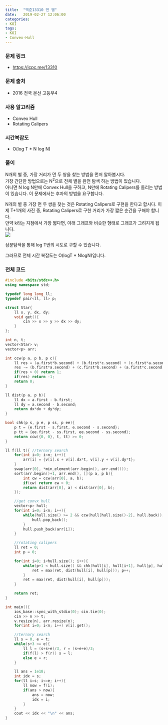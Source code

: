 ```yaml
---
title:  "백준13310 먼 별"
date:   2019-02-27 12:06:00
categories:
- KOI
tags:
- KOI
- Convex-Hull
---
```


### 문제 링크
* https://icpc.me/13310

### 문제 출처
* 2016 전국 본선 고등부4

### 사용 알고리즘
* Convex Hull
* Rotating Calipers

### 시간복잡도
* O(log T * N log N)

### 풀이
N개의 별 중, 가장 거리가 먼 두 쌍을 찾는 방법을 먼저 알아봅시다.<br>
가장 간단한 방법으로는 N<sup>2</sup>으로 전체 별을 완전 탐색 하는 방법이 있습니다.<Br>
아니면 N log N만에 Convex Hull을 구하고, N만에 Rotating Calipers를 돌리는 방법이 있습니다. 이 문제에서는 후자의 방법을 요구합니다.

N개의 별 중 가장 먼 두 쌍을 찾는 것은 Rotating Calipers로 구현을 한다고 합시다. 이제 T+1개의 사진 중, Rotating Calipers로 구한 거리가 가장 짧은 순간을 구해야 합니다.<br>
만약 k라는 지점에서 가장 짧다면, 아래 그래프와 비슷한 형태로 그래프가 그려지게 됩니다.<Br>
<img src = "https://i.imgur.com/V0jNGiN.png">

삼분탐색을 통해 log T번의 시도로 구할 수 있습니다.

그러므로 전체 시간 복잡도는 O(logT * NlogN)입니다.

### 전체 코드
```cpp
#include <bits/stdc++.h>
using namespace std;

typedef long long ll;
typedef pair<ll, ll> p;

struct Star{
	ll x, y, dx, dy;
	void get(){
		cin >> x >> y >> dx >> dy;
	}
};

int n, t;
vector<Star> v;
vector<p> arr;

int ccw(p a, p b, p c){
	ll res = (a.first*b.second) + (b.first*c.second) + (c.first*a.second);
	res -= (b.first*a.second) + (c.first*b.second) + (a.first*c.second);
	if(res > 0) return 1;
	if(res) return -1;
	return 0;
}

ll dist(p a, p b){
	ll dx = a.first - b.first;
	ll dy = a.second - b.second;
	return dx*dx + dy*dy;
}

bool chk(p s, p e, p ss, p ee){
	p t = {e.first - s.first, e.second - s.second};
	p tt = {ee.first - ss.first, ee.second - ss.second};
	return ccw({0, 0}, t, tt) >= 0;
}

ll f(ll t){ //ternary search
	for(int i=0; i<n; i++){
		arr[i] = {v[i].x + v[i].dx*t, v[i].y + v[i].dy*t};
	}
	swap(arr[0], *min_element(arr.begin(), arr.end()));
	sort(arr.begin()+1, arr.end(), [](p a, p b){
		int cw = ccw(arr[0], a, b);
		if(cw) return cw > 0;
		return dist(arr[0], a) < dist(arr[0], b);
	});

	//get convx hull
	vector<p> hull;
	for(int i=0; i<n; i++){
		while(hull.size() >= 2 && ccw(hull[hull.size()-2], hull.back(), arr[i]) <= 0){
			hull.pop_back();
		}
		hull.push_back(arr[i]);
	}

	//rotating calipers
	ll ret = 0;
	int p = 0;

	for(int i=0; i<hull.size(); i++){
		while(p+1 < hull.size() && chk(hull[i], hull[i+1], hull[p], hull[p+1])){
			ret = max(ret, dist(hull[i], hull[p])); p++;
		}
		ret = max(ret, dist(hull[i], hull[p]));
	}

	return ret;
}

int main(){
	ios_base::sync_with_stdio(0); cin.tie(0);
	cin >> n >> t;
	v.resize(n), arr.resize(n);
	for(int i=0; i<n; i++) v[i].get();

	//ternary search
	ll s = 0, e = t;
	while(s+3 <= e){
		ll l = (s+s+e)/3, r = (s+e+e)/3;
		if(f(l) > f(r)) s = l;
		else e = r;
	}

	ll ans = 1e18;
	int idx = s;
	for(ll i=s; i<=e; i++){
		ll now = f(i);
		if(ans > now){
			ans = now;
			idx = i;
		}
	}
	cout << idx << "\n" << ans;
}
```
